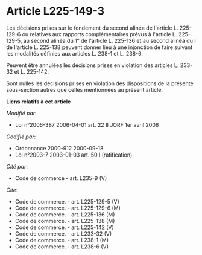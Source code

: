 # Article L225-149-3

Les décisions prises sur le fondement du second alinéa de l'article L. 225-129-6 ou relatives aux rapports complémentaires
prévus à l'article L. 225-129-5, au second alinéa du 1° de l'article L. 225-136 et au second alinéa du I de l'article L.
225-138 peuvent donner lieu à une injonction de faire suivant les modalités définies aux articles L. 238-1 et L. 238-6.

Peuvent être annulées les décisions prises en violation des articles L. 233-32 et L. 225-142.

Sont nulles les décisions prises en violation des dispositions de la présente sous-section autres que celles mentionnées au
présent article.

**Liens relatifs à cet article**

_Modifié par_:

  - Loi n°2006-387 2006-04-01 art. 22 II JORF 1er avril 2006

_Codifié par_:

  - Ordonnance 2000-912 2000-09-18
  - Loi n°2003-7 2003-01-03 art. 50 I (ratification)

_Cité par_:

  - Code de commerce - art. L235-9 (V)

_Cite_:

  - Code de commerce. - art. L225-129-5 (V)
  - Code de commerce. - art. L225-129-6 (M)
  - Code de commerce. - art. L225-136 (M)
  - Code de commerce. - art. L225-138 (M)
  - Code de commerce. - art. L225-142 (V)
  - Code de commerce. - art. L233-32 (V)
  - Code de commerce. - art. L238-1 (M)
  - Code de commerce. - art. L238-6 (V)

